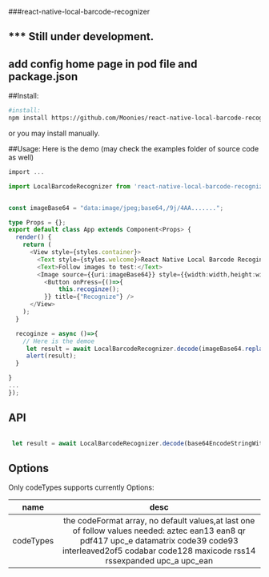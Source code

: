 ﻿###react-native-local-barcode-recognizer
## *** Still under development.
## add config home page in pod file and package.json
##Install:
```bash
#install:
npm install https://github.com/Moonies/react-native-local-barcode-recognizer
```

or you may install manually.

##Usage:
Here is the demo (may check the examples folder of source code as well)

```typescript 
import ...

import LocalBarcodeRecognizer from 'react-native-local-barcode-recognizer';


const imageBase64 = "data:image/jpeg;base64,/9j/4AA.......";

type Props = {};
export default class App extends Component<Props> {
  render() {
    return (
      <View style={styles.container}>
        <Text style={styles.welcome}>React Native Local Barcode Recoginzer Demo</Text>
        <Text>Follow images to test:</Text>
        <Image source={{uri:imageBase64}} style={{width:width,height:width}}></Image>
          <Button onPress={()=>{
              this.recoginze();
          }} title={"Recognize"} />
      </View>
    );
  }

  recoginze = async ()=>{
	// Here is the demoe
     let result = await LocalBarcodeRecognizer.decode(imageBase64.replace("data:image/jpeg;base64,",""),{codeTypes:['ean13','qr']});
     alert(result);
  }

}
...
});


```

## API
```javascript

 let result = await LocalBarcodeRecognizer.decode(base64EncodeStringWithSchema,options);


```

## Options
Only codeTypes supports currently
Options:

| name | desc |
|:----:|:----:|
| codeTypes | the codeFormat array, no default values,at last one of follow values needed: aztec ean13 ean8 qr pdf417 upc_e datamatrix code39 code93 interleaved2of5 codabar code128 maxicode rss14 rssexpanded upc_a upc_ean   |
